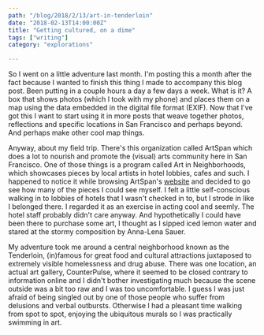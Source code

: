 ```yaml
---
path: "/blog/2018/2/13/art-in-tenderloin"
date: "2018-02-13T14:00:00Z"
title: "Getting cultured, on a dime"
tags: ["writing"]
category: "explorations"

---
```


<div replace-with="PhotoMap2" props="ArtInTenderloin"></div>

So I went on a little adventure last month. I'm posting this a month after the fact because I wanted to finish this thing I made to accompany this blog post. Been putting in a couple hours a day a few days a week. What is it? A box that shows photos (which I took with my phone) and places them on a map using the data embedded in the digital file format (EXIF). Now that I've got this I want to start using it in more posts that weave together photos, reflections and specific locations in San Francisco and perhaps beyond. And perhaps make other cool map things.


Anyway, about my field trip. There's this organization called ArtSpan which does a lot to nourish and promote the (visual) arts community here in San Francisco. One of those things is a program called Art in Neighborhoods, which showcases pieces by local artists in hotel lobbies, cafes and such. I happened to notice it while browsing ArtSpan's [website](https://www.artspan.org/home) and decided to go see how many of the pieces I could see myself. I felt a little self-conscious walking in to lobbies of hotels that I wasn't checked in to, but I strode in like I belonged there. I regarded it as an exercise in acting cool and seemly. The hotel staff probably didn't care anyway. And hypothetically I could have been there to purchase some art, I thought as I sipped iced lemon water and stared at the stormy composition by Anna-Lena Sauer.

My adventure took me around a central neighborhood known as the Tenderloin, (in)famous for great food and cultural attractions juxtaposed to extremely visible homelessness and drug abuse. There was one location, an actual art gallery, CounterPulse, where it seemed to be closed contrary to information online and I didn't bother investigating much because the scene outside was a bit too raw and I was too uncomfortable. I guess I was just afraid of being singled out by one of those people who suffer from delusions and verbal outbursts. Otherwise I had a pleasant time walking from spot to spot, enjoying the ubiquitous murals so I was practically swimming in art.

